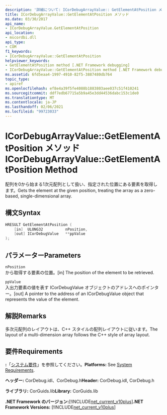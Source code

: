 ```yaml
---
description: '詳細について: ICorDebugArrayValue:: GetElementAtPosition メソッド'
title: ICorDebugArrayValue::GetElementAtPosition メソッド
ms.date: 03/30/2017
api_name:
- ICorDebugArrayValue.GetElementAtPosition
api_location:
- mscordbi.dll
api_type:
- COM
f1_keywords:
- ICorDebugArrayValue::GetElementAtPosition
helpviewer_keywords:
- GetElementAtPosition method [.NET Framework debugging]
- ICorDebugArrayValue::GetElementAtPosition method [.NET Framework debugging]
ms.assetid: 6fd5eaa4-1997-4910-82f5-3887480db764
topic_type:
- apiref
ms.openlocfilehash: ef8e4a39f5fe4088b1883803aee037c51f410241
ms.sourcegitcommit: ddf7edb67715a5b9a45e3dd44536dabc153c1de0
ms.translationtype: MT
ms.contentlocale: ja-JP
ms.lasthandoff: 02/06/2021
ms.locfileid: "99723033"
---
```

# <a name="icordebugarrayvaluegetelementatposition-method"></a><span data-ttu-id="110e9-103">ICorDebugArrayValue::GetElementAtPosition メソッド</span><span class="sxs-lookup"><span data-stu-id="110e9-103">ICorDebugArrayValue::GetElementAtPosition Method</span></span>

<span data-ttu-id="110e9-104">配列を0から始まる1次元配列として扱い、指定された位置にある要素を取得します。</span><span class="sxs-lookup"><span data-stu-id="110e9-104">Gets the element at the given position, treating the array as a zero-based, single-dimensional array.</span></span>  
  
## <a name="syntax"></a><span data-ttu-id="110e9-105">構文</span><span class="sxs-lookup"><span data-stu-id="110e9-105">Syntax</span></span>  
  
```cpp  
HRESULT GetElementAtPosition (  
    [in]  ULONG32          nPosition,  
    [out] ICorDebugValue   **ppValue  
);  
```  
  
## <a name="parameters"></a><span data-ttu-id="110e9-106">パラメーター</span><span class="sxs-lookup"><span data-stu-id="110e9-106">Parameters</span></span>  

 `nPosition`  
 <span data-ttu-id="110e9-107">から取得する要素の位置。</span><span class="sxs-lookup"><span data-stu-id="110e9-107">[in] The position of the element to be retrieved.</span></span>  
  
 `ppValue`  
 <span data-ttu-id="110e9-108">入出力要素の値を表す ICorDebugValue オブジェクトのアドレスへのポインター。</span><span class="sxs-lookup"><span data-stu-id="110e9-108">[out] A pointer to the address of an ICorDebugValue object that represents the value of the element.</span></span>  
  
## <a name="remarks"></a><span data-ttu-id="110e9-109">解説</span><span class="sxs-lookup"><span data-stu-id="110e9-109">Remarks</span></span>  

 <span data-ttu-id="110e9-110">多次元配列のレイアウトは、C++ スタイルの配列レイアウトに従います。</span><span class="sxs-lookup"><span data-stu-id="110e9-110">The layout of a multi-dimension array follows the C++ style of array layout.</span></span>  
  
## <a name="requirements"></a><span data-ttu-id="110e9-111">要件</span><span class="sxs-lookup"><span data-stu-id="110e9-111">Requirements</span></span>  

 <span data-ttu-id="110e9-112">**:**「[システム要件](../../get-started/system-requirements.md)」を参照してください。</span><span class="sxs-lookup"><span data-stu-id="110e9-112">**Platforms:** See [System Requirements](../../get-started/system-requirements.md).</span></span>  
  
 <span data-ttu-id="110e9-113">**ヘッダー:** CorDebug.idl、CorDebug.h</span><span class="sxs-lookup"><span data-stu-id="110e9-113">**Header:** CorDebug.idl, CorDebug.h</span></span>  
  
 <span data-ttu-id="110e9-114">**ライブラリ:** CorGuids.lib</span><span class="sxs-lookup"><span data-stu-id="110e9-114">**Library:** CorGuids.lib</span></span>  
  
 <span data-ttu-id="110e9-115">**.NET Framework のバージョン:**[!INCLUDE[net_current_v10plus](../../../../includes/net-current-v10plus-md.md)]</span><span class="sxs-lookup"><span data-stu-id="110e9-115">**.NET Framework Versions:** [!INCLUDE[net_current_v10plus](../../../../includes/net-current-v10plus-md.md)]</span></span>
